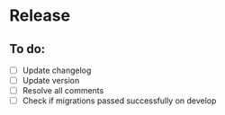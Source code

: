 # Release

## To do:

- [ ] Update changelog
- [ ] Update version
- [ ] Resolve all comments
- [ ] Check if migrations passed successfully on develop
